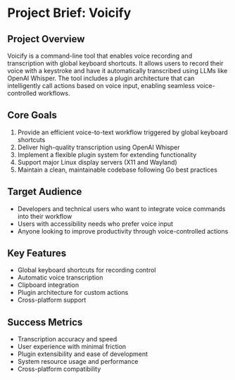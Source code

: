 # Project Brief: Voicify

## Project Overview
Voicify is a command-line tool that enables voice recording and transcription with global keyboard shortcuts. It allows users to record their voice with a keystroke and have it automatically transcribed using LLMs like OpenAI Whisper. The tool includes a plugin architecture that can intelligently call actions based on voice input, enabling seamless voice-controlled workflows.

## Core Goals
1. Provide an efficient voice-to-text workflow triggered by global keyboard shortcuts
2. Deliver high-quality transcription using OpenAI Whisper
3. Implement a flexible plugin system for extending functionality
4. Support major Linux display servers (X11 and Wayland)
5. Maintain a clean, maintainable codebase following Go best practices

## Target Audience
- Developers and technical users who want to integrate voice commands into their workflow
- Users with accessibility needs who prefer voice input
- Anyone looking to improve productivity through voice-controlled actions

## Key Features
- Global keyboard shortcuts for recording control
- Automatic voice transcription
- Clipboard integration
- Plugin architecture for custom actions
- Cross-platform support

## Success Metrics
- Transcription accuracy and speed
- User experience with minimal friction
- Plugin extensibility and ease of development
- System resource usage and performance
- Cross-platform compatibility
